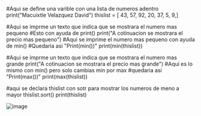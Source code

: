 #Aqui se define una varible  con una lista de numeros adentro
print("Macuixtle Velazquez David")
thislist = [ 43, 57, 92, 20, 37, 5, 9,]

#Aqui se imprme un texto que indica que se mostrara el numero mas pequeno
#Esto con ayuda de print()
print("A cotinuacion se mostrara el precio mas pequeno")
#Aqui se imprime el numero mas pequeno con ayuda de min()
#Quedaria asi "Print(min())"
print(min(thislist))

#Aqui se imprme un texto que indica que se mostrara el numero mas grande
print("A cotinuacion se mostrara el precio mas grande")
#Aqui es lo mismo con min() pero solo cambias min por max
#quedaria asi "Print(max())"
print(max(thislist))

#aqui se declara thislist con sotr para mostrar los numeros de meno a mayor
thislist.sort()
print(thislist)

![image](https://github.com/user-attachments/assets/f0b0b3b3-30e6-45ea-8f67-8d1c73ed75be)
